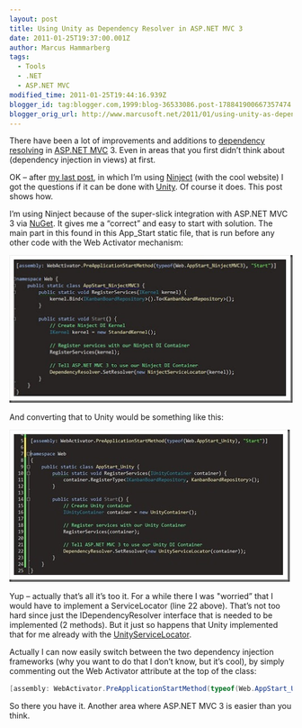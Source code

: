 ```yaml
---
layout: post
title: Using Unity as Dependency Resolver in ASP.NET MVC 3
date: 2011-01-25T19:37:00.001Z
author: Marcus Hammarberg
tags:
  - Tools
  - .NET
  - ASP.NET MVC
modified_time: 2011-01-25T19:44:16.939Z
blogger_id: tag:blogger.com,1999:blog-36533086.post-178841900667357474
blogger_orig_url: http://www.marcusoft.net/2011/01/using-unity-as-dependency-resolver-in.html
---
```


There have been a lot of improvements and additions to [dependency resolving](http://bradwilson.typepad.com/blog/2010/07/service-location-pt1-introduction.html) in [ASP.NET MVC](http://www.asp.net/mVC/) 3. Even in areas that you first didn’t think about (dependency injection in views) at first.

OK – after [my last post](http://www.marcusoft.net/2011/01/kanbanboards-iiiputting-on-web.html), in which I’m using [Ninject](http://ninject.org/) (with the cool website) I got the questions if it can be done with [Unity](http://unity.codeplex.com/). Of course it does. This post shows how.

I’m using Ninject because of the super-slick integration with ASP.NET MVC 3 via [NuGet](http://nuget.org/). It gives me a “correct” and easy to start with solution. The main part in this found in this App_Start static file, that is run before any other code with the Web Activator mechanism:

![ninject dependency resolving in asp.net mvc](/img/ninject%2520dependcy%2520resolving%2520in%2520asp.net%2520mvc_thumb%255B1%255D.jpg)

And converting that to Unity would be something like this:

![unity dependency resolving in asp.net mvc](/img/unity%2520dependency%2520resolving%2520in%2520asp.net%2520mvc_thumb%255B3%255D.jpg)

Yup – actually that’s all it’s too it. For a while there I was "worried” that I would have to implement a ServiceLocator (line 22 above). That’s not too hard since just the IDependencyResolver interface that is needed to be implemented (2 methods). But it just so happens that Unity implemented that for me already with the [UnityServiceLocator](http://msdn.microsoft.com/en-us/library/microsoft.practices.unity.unityservicelocator(v=pandp.20).aspx).

Actually I can now easily switch between the two dependency injection frameworks (why you want to do that I don’t know, but it’s cool), by simply commenting out the Web Activator attribute at the top of the class:

```csharp
[assembly: WebActivator.PreApplicationStartMethod(typeof(Web.AppStart_Unity), "Start")]
```

So there you have it. Another area where ASP.NET MVC 3 is easier than you think.